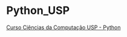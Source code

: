 # Python_USP
<a href="https://www.coursera.org/learn/ciencia-computacao-python-conceitos" target="_blank">Curso Ciências da Computação USP - Python</a>
